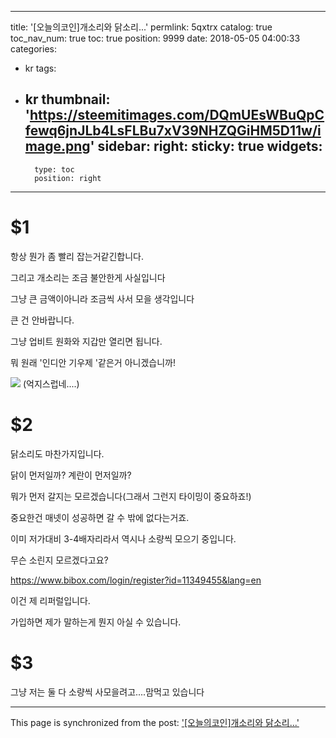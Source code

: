
---
title: '[오늘의코인]개소리와 닭소리...'
permlink: 5qxtrx
catalog: true
toc_nav_num: true
toc: true
position: 9999
date: 2018-05-05 04:00:33
categories:
- kr
tags:
- kr
thumbnail: 'https://steemitimages.com/DQmUEsWBuQpCfewq6jnJLb4LsFLBu7xV39NHZQGiHM5D11w/image.png'
sidebar:
    right:
        sticky: true
widgets:
    -
        type: toc
        position: right
---


# $1
항상 뭔가 좀 빨리 잡는거같긴합니다.

그리고 개소리는 조금 불안한게 사실입니다

그냥 큰 금액이아니라 조금씩 사서 모을 생각입니다

큰 건 안바랍니다.

그냥 업비트 원화와 지갑만 열리면 됩니다. 

뭐 원래 '인디안 기우제 '같은거 아니겠습니까!

![](https://steemitimages.com/DQmUEsWBuQpCfewq6jnJLb4LsFLBu7xV39NHZQGiHM5D11w/image.png)
(억지스럽네....)


# $2
닭소리도 마찬가지입니다.

닭이 먼저일까? 계란이 먼저일까?

뭐가 먼저 갈지는 모르겠습니다(그래서 그런지 타이밍이 중요하죠!)

중요한건 매넷이 성공하면 갈 수 밖에 없다는거죠.

이미 저가대비 3-4배자리라서 역시나 소량씩 모으기 중입니다.


무슨 소린지 모르겠다고요?

https://www.bibox.com/login/register?id=11349455&lang=en

이건 제 리퍼럴입니다.

가입하면 제가 말하는게 뭔지 아실 수 있습니다.

# $3
그냥 저는 둘 다 소량씩 사모을려고....맘먹고 있습니다

- - -

This page is synchronized from the post: ['[오늘의코인]개소리와 닭소리...'](https://steemit.com/@virus707/5qxtrx)
